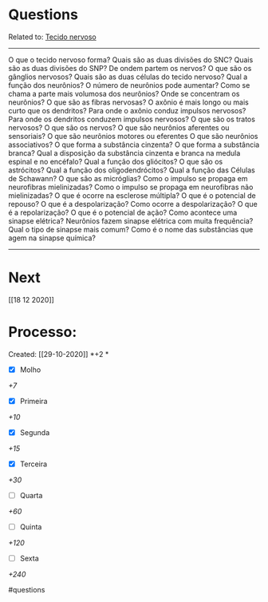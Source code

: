 # Questions
Related to: [Tecido nervoso](Tecido%20nervoso.md)

---

O que o tecido nervoso forma?
Quais são as duas divisões do SNC?
Quais são as duas divisões do SNP?
De ondem partem os nervos?
O que são os gânglios nervosos?
Quais são as duas células do tecido nervoso?
Qual a função dos neurônios?
O número de neurônios pode aumentar?
Como se chama a parte mais volumosa dos neurônios?
Onde se concentram os neurônios?
O que são as fibras nervosas?
O axônio é mais longo ou mais curto que os dendritos?
Para onde o axônio conduz impulsos nervosos?
Para onde os dendritos conduzem impulsos nervosos?
O que são os tratos nervosos?
O que são os nervos?
O que são neurônios aferentes ou sensoriais?
O que são neurônios motores ou eferentes
O que são neurônios associativos?
O que forma a substância cinzenta?
O que forma a substância branca?
Qual a disposição da substância cinzenta e branca na medula espinal e no encéfalo?
Qual a função dos gliócitos?
O que são os astrócitos?
Qual a função dos oligodendrócitos?
Qual a função das Células de Schawann?
O que são as micróglias?
Como o impulso se propaga em neurofibras mielinizadas?
Como o impulso se propaga em neurofibras não mielinizadas?
O que é ocorre na esclerose múltipla?
O que é o potencial de repouso?
O que é a despolarização?
Como ocorre a despolarização?
O que é a repolarização?
O que é o potencial de ação?
Como acontece uma sinapse elétrica?
Neurônios fazem sinapse elétrica com muita frequência?
Qual o tipo de sinapse mais comum?
Como é o nome das substâncias que agem na sinapse química?

---
# Next
[[18 12 2020]]
# Processo:
Created: [[29-10-2020]]
*+2 *
- [x] Molho  

*+7* 

- [x] Primeira 

*+10* 

- [x] Segunda

*+15* 

- [x] Terceira 

*+30* 

- [ ] Quarta 

*+60* 

- [ ] Quinta 

*+120* 

- [ ] Sexta 

*+240* 


#questions